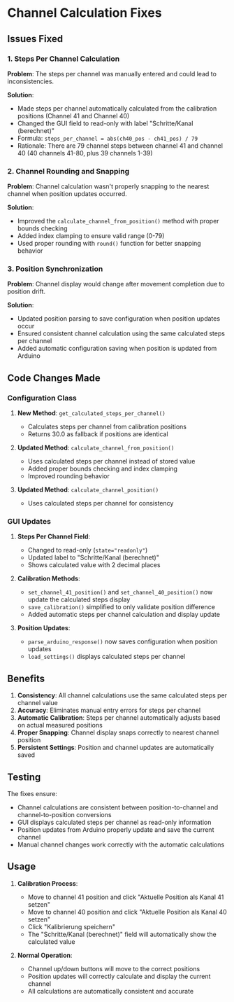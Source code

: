 # Channel Calculation Fixes

## Issues Fixed

### 1. Steps Per Channel Calculation
**Problem**: The steps per channel was manually entered and could lead to inconsistencies.

**Solution**: 
- Made steps per channel automatically calculated from the calibration positions (Channel 41 and Channel 40)
- Changed the GUI field to read-only with label "Schritte/Kanal (berechnet)"
- Formula: `steps_per_channel = abs(ch40_pos - ch41_pos) / 79`
- Rationale: There are 79 channel steps between channel 41 and channel 40 (40 channels 41-80, plus 39 channels 1-39)

### 2. Channel Rounding and Snapping
**Problem**: Channel calculation wasn't properly snapping to the nearest channel when position updates occurred.

**Solution**:
- Improved the `calculate_channel_from_position()` method with proper bounds checking
- Added index clamping to ensure valid range (0-79)
- Used proper rounding with `round()` function for better snapping behavior

### 3. Position Synchronization
**Problem**: Channel display would change after movement completion due to position drift.

**Solution**:
- Updated position parsing to save configuration when position updates occur
- Ensured consistent channel calculation using the same calculated steps per channel
- Added automatic configuration saving when position is updated from Arduino

## Code Changes Made

### Configuration Class
1. **New Method**: `get_calculated_steps_per_channel()`
   - Calculates steps per channel from calibration positions
   - Returns 30.0 as fallback if positions are identical

2. **Updated Method**: `calculate_channel_from_position()`
   - Uses calculated steps per channel instead of stored value
   - Added proper bounds checking and index clamping
   - Improved rounding behavior

3. **Updated Method**: `calculate_channel_position()`
   - Uses calculated steps per channel for consistency

### GUI Updates
1. **Steps Per Channel Field**: 
   - Changed to read-only (`state="readonly"`)
   - Updated label to "Schritte/Kanal (berechnet)"
   - Shows calculated value with 2 decimal places

2. **Calibration Methods**:
   - `set_channel_41_position()` and `set_channel_40_position()` now update the calculated steps display
   - `save_calibration()` simplified to only validate position difference
   - Added automatic steps per channel calculation and display update

3. **Position Updates**:
   - `parse_arduino_response()` now saves configuration when position updates
   - `load_settings()` displays calculated steps per channel

## Benefits

1. **Consistency**: All channel calculations use the same calculated steps per channel value
2. **Accuracy**: Eliminates manual entry errors for steps per channel
3. **Automatic Calibration**: Steps per channel automatically adjusts based on actual measured positions
4. **Proper Snapping**: Channel display snaps correctly to nearest channel position
5. **Persistent Settings**: Position and channel updates are automatically saved

## Testing

The fixes ensure:
- Channel calculations are consistent between position-to-channel and channel-to-position conversions
- GUI displays calculated steps per channel as read-only information
- Position updates from Arduino properly update and save the current channel
- Manual channel changes work correctly with the automatic calculations

## Usage

1. **Calibration Process**:
   - Move to channel 41 position and click "Aktuelle Position als Kanal 41 setzen"
   - Move to channel 40 position and click "Aktuelle Position als Kanal 40 setzen"
   - Click "Kalibrierung speichern"
   - The "Schritte/Kanal (berechnet)" field will automatically show the calculated value

2. **Normal Operation**:
   - Channel up/down buttons will move to the correct positions
   - Position updates will correctly calculate and display the current channel
   - All calculations are automatically consistent and accurate
